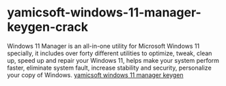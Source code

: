 # yamicsoft-windows-11-manager-keygen-crack
Windows 11 Manager is an all-in-one utility for Microsoft Windows 11 specially, it includes over forty different utilities to optimize, tweak, clean up, speed up and repair your Windows 11, helps make your system perform faster, eliminate system fault, increase stability and security, personalize your copy of Windows.
<a href="https://www.bitcrackpc.com/yamicsoft-windows-11-manager-keygen-crack/">yamicsoft windows 11 manager keygen</a>
